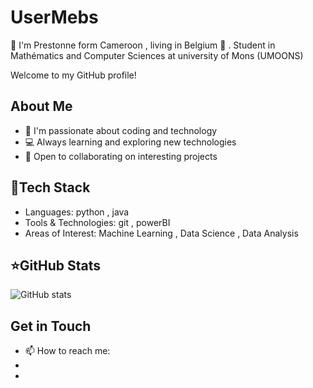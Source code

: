 # UserMebs

👋 I'm Prestonne form Cameroon , living in Belgium 🍟 . Student in Mathématics and Computer Sciences at university of Mons (UMOONS) 

Welcome to my GitHub profile!

## About Me
- 🌱 I'm passionate about coding and technology
- 💻 Always learning and exploring new technologies
- 🤝 Open to collaborating on interesting projects

## 🧰Tech Stack
- Languages: python , java 
- Tools & Technologies: git , powerBI
- Areas of Interest: Machine Learning , Data Science , Data Analysis

## ⭐GitHub Stats
![GitHub stats](https://github-readme-stats.vercel.app/api?username=usermebs&show_icons=true&theme=dracula)


## Get in Touch
- 📫 How to reach me:
-
- 
<!--
Fun fact: This README is displayed on my GitHub profile because it's in a repository named after my username!
-->
